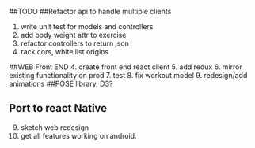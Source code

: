 ##TODO
##Refactor api to handle multiple clients
1. write unit test for models and controllers
2. add body weight attr to exercise
2. refactor controllers to return json
3. rack cors, white list origins

##WEB Front END
4. create front end react client
5. add redux
6. mirror existing functionality on prod
7. test
8. fix workout model
9. redesign/add animations ##POSE library, D3?

## Port to react Native
9. sketch web redesign
10. get all features working on android.
